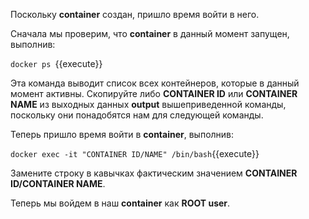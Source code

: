 Поскольку **container** создан, пришло время войти в него.

Сначала мы проверим, что **container** в данный момент запущен, выполнив:

`docker ps `{{execute}}

Эта команда выводит список всех контейнеров, которые в данный момент активны.
Скопируйте либо **CONTAINER ID** или **CONTAINER NAME** из выходных данных **output** вышеприведенной команды, поскольку они понадобятся нам для следующей команды.

Теперь пришло время войти в **container**, выполнив:

`docker exec -it "CONTAINER ID/NAME" /bin/bash`{{execute}}

Замените строку в кавычках фактическим значением **CONTAINER ID/CONTAINER NAME**.

Теперь мы войдем в наш **container** как **ROOT user**.